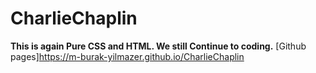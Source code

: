 # CharlieChaplin
**This is again Pure CSS and HTML. We still Continue to coding.** 
[Github pages]<https://m-burak-yilmazer.github.io/CharlieChaplin>
